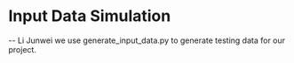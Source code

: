 # Input Data Simulation 
-- Li Junwei
we use generate_input_data.py to generate testing data for our project. 
